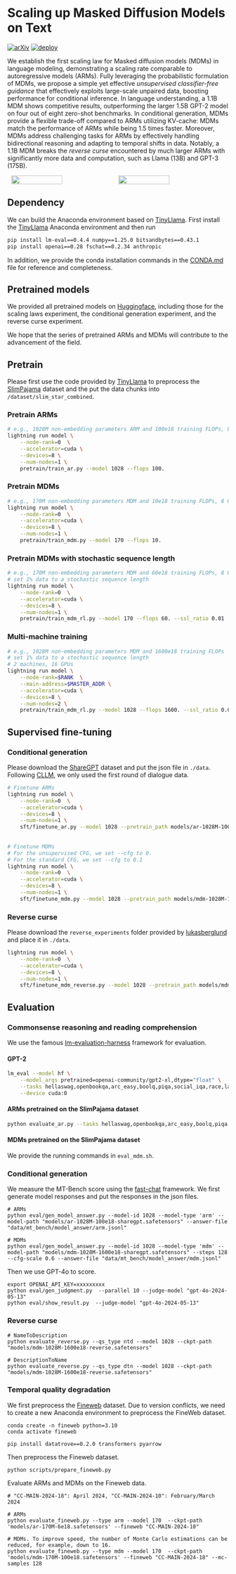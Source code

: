 # Scaling up Masked Diffusion Models on Text

[![arXiv](https://img.shields.io/badge/arXiv-2410.18514-red.svg)](https://arxiv.org/abs/2410.18514)
[![deploy](https://img.shields.io/badge/Huggingface%20-SMDM%20-blue)](https://huggingface.co/nieshen/SMDM)

We establish the first scaling law for Masked diffusion models (MDMs) in language modeling, demonstrating 
a scaling rate comparable to autoregressive models (ARMs). Fully leveraging the probabilistic formulation 
of MDMs, we propose a simple yet effective *unsupervised classifier-free guidance* that effectively 
exploits large-scale unpaired data, boosting performance for conditional inference. In language understanding, 
a 1.1B MDM shows competitive results, outperforming the larger 1.5B GPT-2 model on four out of eight zero-shot 
benchmarks. In conditional generation, MDMs provide a flexible trade-off compared to ARMs utilizing KV-cache: 
MDMs match the performance of ARMs while being 1.5 times faster. Moreover, MDMs address challenging tasks 
for ARMs by effectively handling bidirectional reasoning and adapting to temporal shifts in data. Notably, 
a 1.1B MDM breaks the *reverse curse* encountered by much larger ARMs with significantly more data and 
computation, such as Llama (13B) and GPT-3 (175B).


<div style="display: flex; justify-content: center; flex-wrap: wrap;">
    <img src="./imgs/scale_loss.png" style="width: 48%; margin-right: 0.5%;" />
    <img src="./imgs/scale_para.png" style="width: 48%;"/>
</div>



## Dependency
We can build the Anaconda environment based on [TinyLlama](https://github.com/jzhang38/TinyLlama/blob/main/PRETRAIN.md). First install the [TinyLlama](https://github.com/jzhang38/TinyLlama/blob/main/PRETRAIN.md) Anaconda environment and then run
```sh
pip install lm-eval==0.4.4 numpy==1.25.0 bitsandbytes==0.43.1
pip install openai==0.28 fschat==0.2.34 anthropic
```
In addition, we provide the conda installation commands in the [CONDA.md](CONDA.md) file for reference and completeness.

## Pretrained models
We provided all pretrained models on [Huggingface](https://huggingface.co/nieshen/SMDM), including those 
for the scaling laws experiment, the conditional generation experiment, 
and the reverse curse experiment. 

We hope that the series of pretrained ARMs and MDMs will contribute to the advancement of the field.


## Pretrain
Please first use the code provided by [TinyLlama](https://github.com/jzhang38/TinyLlama/blob/main/PRETRAIN.md) to preprocess the 
[SlimPajama](https://huggingface.co/datasets/cerebras/SlimPajama-627B) dataset and the put the data chunks into `/dataset/slim_star_combined`.


### Pretrain ARMs
```sh
# e.g., 1028M non-embedding parameters ARM and 100e18 training FLOPs, 8 GPUs
lightning run model \
    --node-rank=0  \
    --accelerator=cuda \
    --devices=8 \
    --num-nodes=1 \
    pretrain/train_ar.py --model 1028 --flops 100.
```


### Pretrain MDMs
```sh
# e.g., 170M non-embedding parameters MDM and 10e18 training FLOPs, 8 GPUs
lightning run model \
    --node-rank=0  \
    --accelerator=cuda \
    --devices=8 \
    --num-nodes=1 \
    pretrain/train_mdm.py --model 170 --flops 10.
```


### Pretrain MDMs with stochastic sequence length
```sh
# e.g., 170M non-embedding parameters MDM and 60e18 training FLOPs, 8 GPUs
# set 1% data to a stochastic sequence length
lightning run model \
    --node-rank=0  \
    --accelerator=cuda \
    --devices=8 \
    --num-nodes=1 \
    pretrain/train_mdm_rl.py --model 170 --flops 60. --ssl_ratio 0.01
```

### Multi-machine training
```sh
# e.g., 1028M non-embedding parameters MDM and 1600e18 training FLOPs
# set 1% data to a stochastic sequence length
# 2 machines, 16 GPUs
lightning run model \
    --node-rank=$RANK  \
    --main-address=$MASTER_ADDR \
    --accelerator=cuda \
    --devices=8 \
    --num-nodes=2 \
    pretrain/train_mdm_rl.py --model 1028 --flops 1600. --ssl_ratio 0.01 --nodes_num 2
```

## Supervised fine-tuning

### Conditional generation
Please download the [ShareGPT](https://huggingface.co/datasets/anon8231489123/ShareGPT_Vicuna_unfiltered/blob/main/ShareGPT_V3_unfiltered_cleaned_split_no_imsorry.json) dataset and put the json file in `./data`.
Following [CLLM](https://github.com/hao-ai-lab/Consistency_LLM), we only used the first round of dialogue data.
```sh
# Finetune ARMs
lightning run model \
    --node-rank=0  \
    --accelerator=cuda \
    --devices=8 \
    --num-nodes=1 \
    sft/finetune_ar.py --model 1028 --pretrain_path models/ar-1028M-100e18.safetensors
    
    
# Finetune MDMs
# For the unsupervised CFG, we set --cfg to 0.
# For the standard CFG, we set --cfg to 0.1
lightning run model \
    --node-rank=0  \
    --accelerator=cuda \
    --devices=8 \
    --num-nodes=1 \
    sft/finetune_mdm.py --model 1028 --pretrain_path models/mdm-1028M-1600e18.safetensors --cfg 0.
```

### Reverse curse
Please download the `reverse_experiments` folder provided by [lukasberglund](https://github.com/lukasberglund/reversal_curse/tree/main/data/reverse_experiments) and place it in `./data`.
```sh
lightning run model \
    --node-rank=0  \
    --accelerator=cuda \
    --devices=8 \
    --num-nodes=1 \
    sft/finetune_mdm_reverse.py --model 1028 --pretrain_path models/mdm-1028M-1600e18.safetensors
```

## Evaluation

### Commonsense reasoning and reading comprehension
We use the famous [lm-evaluation-harness](https://github.com/EleutherAI/lm-evaluation-harness) framework for evaluation.


#### GPT-2
```sh
lm_eval --model hf \
    --model_args pretrained=openai-community/gpt2-xl,dtype="float" \
    --tasks hellaswag,openbookqa,arc_easy,boolq,piqa,social_iqa,race,lambada_standard \
    --device cuda:0
```

#### ARMs pretrained on the SlimPajama dataset
```sh
python evaluate_ar.py --tasks hellaswag,openbookqa,arc_easy,boolq,piqa,social_iqa,race,lambada_standard --model ar --model_args model_name=170,ckpt_path='models/ar-170M-100e18.safetensors'
```

#### MDMs pretrained on the SlimPajama dataset
We provide the running commands in `eval_mdm.sh`.


### Conditional generation
We measure the MT-Bench score using the [fast-chat](https://github.com/lm-sys/FastChat) framework. We first generate model responses and put the responses in the json files.
```angular2html
# ARMs
python eval/gen_model_answer.py --model-id 1028 --model-type 'arm' --model-path "models/ar-1028M-100e18-sharegpt.safetensors" --answer-file "data/mt_bench/model_answer/arm.jsonl" 

# MDMs
python eval/gen_model_answer.py --model-id 1028 --model-type 'mdm' --model-path "models/mdm-1028M-1600e18-sharegpt.safetensors" --steps 128 --cfg-scale 0.6 --answer-file "data/mt_bench/model_answer/mdm.jsonl" 
```

Then we use GPT-4o to score.
```angular2html
export OPENAI_API_KEY=xxxxxxxxx
python eval/gen_judgment.py  --parallel 10 --judge-model "gpt-4o-2024-05-13"
python eval/show_result.py  --judge-model "gpt-4o-2024-05-13"
```

### Reverse curse
```angular2html
# NameToDescription
python evaluate_reverse.py --qs_type ntd --model 1028 --ckpt-path "models/mdm-1028M-1600e18-reverse.safetensors"

# DescriptionToName
python evaluate_reverse.py --qs_type dtn --model 1028 --ckpt-path "models/mdm-1028M-1600e18-reverse.safetensors"
```

### Temporal quality degradation
We first preprocess the [Fineweb](https://huggingface.co/datasets/HuggingFaceFW/fineweb) dataset. Due to version conflicts, we need to create a new Anaconda environment to preprocess the FineWeb dataset.
```angular2html
conda create -n fineweb python=3.10
conda activate fineweb

pip install datatrove==0.2.0 transformers pyarrow
```

Then preprocess the Fineweb dataset.
```angular2html
python scripts/prepare_fineweb.py
```

Evaluate ARMs and MDMs on the Fineweb data.
```angular2html
# "CC-MAIN-2024-18": April 2024, "CC-MAIN-2024-10": February/March 2024

# ARMs
python evaluate_fineweb.py --type arm --model 170  --ckpt-path 'models/ar-170M-6e18.safetensors' --fineweb "CC-MAIN-2024-10"

# MDMs. To improve speed, the number of Monte Carlo estimations can be reduced, for example, down to 16.
python evaluate_fineweb.py --type mdm --model 170  --ckpt-path 'models/mdm-170M-100e18.safetensors' --fineweb "CC-MAIN-2024-18" --mc-samples 128
```